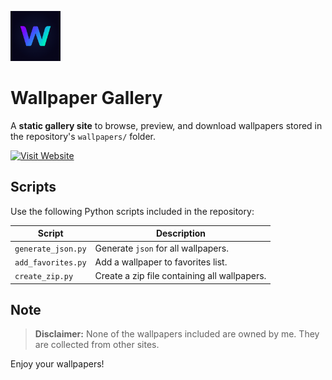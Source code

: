 <p>
  <img src="assets/icon.png" alt="Site Icon" width="80" />
</p>

# Wallpaper Gallery

A **static gallery site** to browse, preview, and download wallpapers stored in the repository's `wallpapers/` folder.

<p>
  <a href="https://fahim-foysal-097.github.io/wallpapers/" target="_blank">
    <img src="https://img.shields.io/badge/Visit%20Website-Click%20Here-blue?style=for-the-badge&logo=google-chrome" alt="Visit Website"/>
  </a>
</p>

## Scripts

Use the following Python scripts included in the repository:

| Script             | Description                                  |
| ------------------ | -------------------------------------------- |
| `generate_json.py` | Generate `json` for all wallpapers.          |
| `add_favorites.py` | Add a wallpaper to favorites list.           |
| `create_zip.py`    | Create a zip file containing all wallpapers. |

## Note

> **Disclaimer:** None of the wallpapers included are owned by me. They are collected from other sites.

Enjoy your wallpapers!
